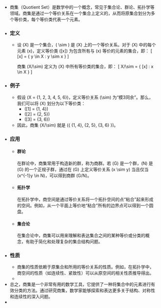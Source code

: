 - 商集（Quotient Set）是数学中的一个概念，常见于集合论、群论、拓扑学等领域。商集是通过一个等价关系在一个集合上定义的，从而将原集合划分为多个等价类，每个等价类代表一个元素。
- ### 定义
	- 设 \(X\) 是一个集合，\( \sim \) 是 \(X\) 上的一个等价关系。对于 \(X\) 中的每个元素 \(x\)，定义等价类 \([x]\) 为包含所有与 \(x\) 等价的元素的集合，即：
	  \[ [x] = \{ y \in X : y \sim x \} \]
	  
	  商集 \(X/\sim\) 定义为 \(X\) 中所有等价类的集合，即：
	  \[ X/\sim = \{ [x] : x \in X \} \]
- ### 例子
	- 假设 \(X = \{1, 2, 3, 4, 5, 6\}\)，定义等价关系 \(\sim\) 为“模3同余”。那么，我们可以将 \(X\) 划分为以下等价类：
		- \([1] = \{1, 4\}\)
		- \([2] = \{2, 5\}\)
		- \([3] = \{3, 6\}\)
	- 因此，商集 \(X/\sim\) 就是 \(\{ \{1, 4\}, \{2, 5\}, \{3, 6\} \}\)。
- ### 应用
	- #### 群论
	  在群论中，商集常用于构造新的群，称为商群。若 \(G\) 是一个群，\(N\) 是 \(G\) 的一个正规子群，通过在 \(G\) 上定义等价关系 \(x \sim y\) 当且仅当 \(x^{-1}y \in N\)，可以得到商群 \(G/N\)。
	- #### 拓扑学
	  在拓扑学中，商空间是通过等价关系将一个拓扑空间的点“粘合”起来形成的空间。例如，从一个平面上等价地“粘合”所有的边界点可以得到一个圆盘。
	- #### 集合论
	  在集合论中，商集可以用来理解和表达集合之间的某种等价或分类的概念，有助于简化和处理复杂的集合结构问题。
- ### 性质
	- 商集的性质依赖于原集合和所用的等价关系的性质。例如，在拓扑学中，商空间的性质（如连续性、紧致性）可以从原空间的相关性质推导得出。
	-
- 总之，商集是一个非常有用的数学工具，它提供了一种将集合中的元素进行有效分类的方法。通过研究商集，数学家能够探索和表达更多关于结构、对称性和连续性的深入问题。
-